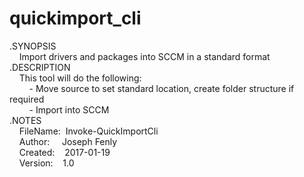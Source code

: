 # quickimport_cli
.SYNOPSIS </br>
&nbsp;&nbsp;&nbsp;&nbsp;Import drivers and packages into SCCM in a standard format </br>
.DESCRIPTION </br>
&nbsp;&nbsp;&nbsp;&nbsp;This tool will do the following: </br>
&nbsp;&nbsp;&nbsp;&nbsp;&nbsp;&nbsp;&nbsp;&nbsp;- Move source to set standard location, create folder structure if required </br>
&nbsp;&nbsp;&nbsp;&nbsp;&nbsp;&nbsp;&nbsp;&nbsp;- Import into SCCM </br>
.NOTES </br>
&nbsp;&nbsp;&nbsp;&nbsp;FileName:&nbsp;&nbsp;Invoke-QuickImportCli </br>
&nbsp;&nbsp;&nbsp;&nbsp;Author:&nbsp;&nbsp;&nbsp;&nbsp;&nbsp;Joseph Fenly </br>
&nbsp;&nbsp;&nbsp;&nbsp;Created:&nbsp;&nbsp;&nbsp;&nbsp;2017-01-19 </br>
&nbsp;&nbsp;&nbsp;&nbsp;Version:&nbsp;&nbsp;&nbsp;&nbsp;1.0 </br>

